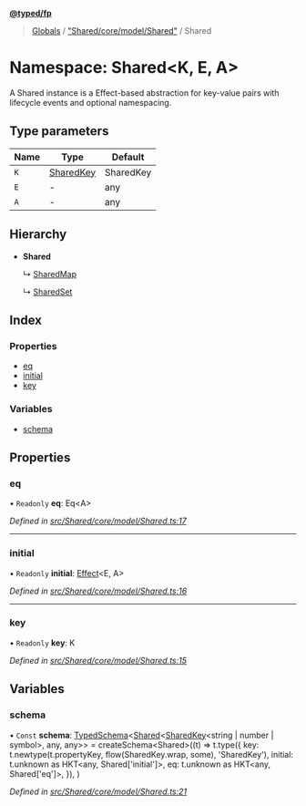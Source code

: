 **[@typed/fp](../README.md)**

> [Globals](../globals.md) / ["Shared/core/model/Shared"](_shared_core_model_shared_.md) / Shared

# Namespace: Shared\<K, E, A>

A Shared instance is a Effect-based abstraction for key-value pairs with lifecycle
events and optional namespacing.

## Type parameters

Name | Type | Default |
------ | ------ | ------ |
`K` | [SharedKey](_shared_core_model_sharedkey_.sharedkey.md) | SharedKey |
`E` | - | any |
`A` | - | any |

## Hierarchy

* **Shared**

  ↳ [SharedMap](../interfaces/_shared_map_sharedmap_.sharedmap.md)

  ↳ [SharedSet](../interfaces/_shared_set_sharedset_.sharedset.md)

## Index

### Properties

* [eq](_shared_core_model_shared_.shared.md#eq)
* [initial](_shared_core_model_shared_.shared.md#initial)
* [key](_shared_core_model_shared_.shared.md#key)

### Variables

* [schema](_shared_core_model_shared_.shared.md#schema)

## Properties

### eq

• `Readonly` **eq**: Eq\<A>

*Defined in [src/Shared/core/model/Shared.ts:17](https://github.com/TylorS/typed-fp/blob/f129829/src/Shared/core/model/Shared.ts#L17)*

___

### initial

• `Readonly` **initial**: [Effect](_effect_effect_.effect.md)\<E, A>

*Defined in [src/Shared/core/model/Shared.ts:16](https://github.com/TylorS/typed-fp/blob/f129829/src/Shared/core/model/Shared.ts#L16)*

___

### key

• `Readonly` **key**: K

*Defined in [src/Shared/core/model/Shared.ts:15](https://github.com/TylorS/typed-fp/blob/f129829/src/Shared/core/model/Shared.ts#L15)*

## Variables

### schema

• `Const` **schema**: [TypedSchema](../interfaces/_io_typedschema_.typedschema.md)\<[Shared](_shared_core_model_shared_.shared.md)\<[SharedKey](_shared_core_model_sharedkey_.sharedkey.md)\<string \| number \| symbol>, any, any>> = createSchema\<Shared>((t) => t.type({ key: t.newtype(t.propertyKey, flow(SharedKey.wrap, some), 'SharedKey'), initial: t.unknown as HKT\<any, Shared['initial']>, eq: t.unknown as HKT\<any, Shared['eq']>, }), )

*Defined in [src/Shared/core/model/Shared.ts:21](https://github.com/TylorS/typed-fp/blob/f129829/src/Shared/core/model/Shared.ts#L21)*
